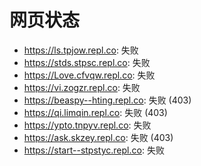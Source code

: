 # 网页状态
- https://ls.tpjow.repl.co: 失败
- https://stds.stpsc.repl.co: 失败
- https://Love.cfvqw.repl.co: 失败
- https://vi.zogzr.repl.co: 失败
- https://beaspy--hting.repl.co: 失败 (403)
- https://qi.limqin.repl.co: 失败 (403)
- https://ypto.tnpyv.repl.co: 失败
- https://ask.skzey.repl.co: 失败 (403)
- https://start--stpstyc.repl.co: 失败
